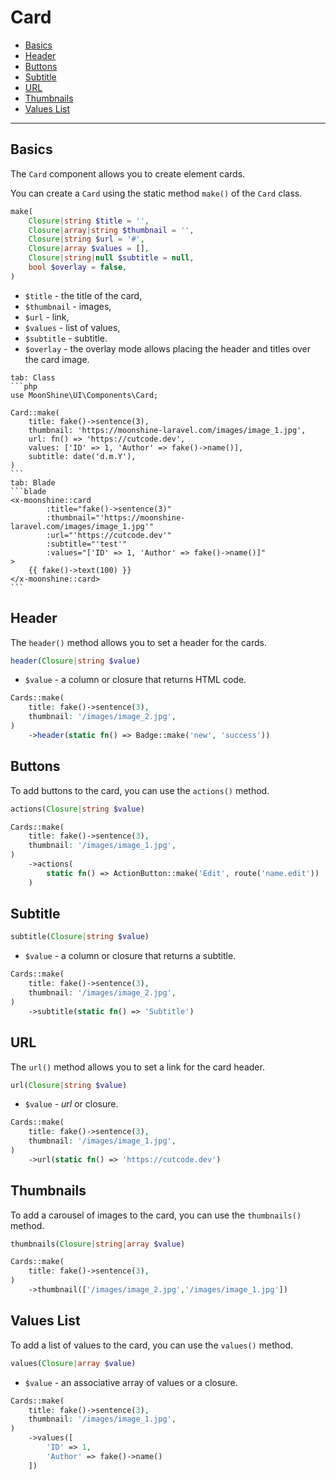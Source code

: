 # Card

- [Basics](#basics)
- [Header](#header)
- [Buttons](#actions)
- [Subtitle](#subtitle)
- [URL](#url)
- [Thumbnails](#thumbnail)
- [Values List](#values)

---

<a name="basics"></a>
## Basics

The `Card` component allows you to create element cards.

You can create a `Card` using the static method `make()` of the `Card` class.

```php
make(
    Closure|string $title = '',
    Closure|array|string $thumbnail = '',
    Closure|string $url = '#',
    Closure|array $values = [],
    Closure|string|null $subtitle = null,
    bool $overlay = false,
)
```

- `$title` - the title of the card,
- `$thumbnail` - images,
- `$url` - link,
- `$values` - list of values,
- `$subtitle` - subtitle.
- `$overlay` - the overlay mode allows placing the header and titles over the card image.

~~~tabs
tab: Class
```php
use MoonShine\UI\Components\Card;

Card::make(
    title: fake()->sentence(3),
    thumbnail: 'https://moonshine-laravel.com/images/image_1.jpg',
    url: fn() => 'https://cutcode.dev',
    values: ['ID' => 1, 'Author' => fake()->name()],
    subtitle: date('d.m.Y'),
)
```
tab: Blade
```blade
<x-moonshine::card
        :title="fake()->sentence(3)"
        :thumbnail="'https://moonshine-laravel.com/images/image_1.jpg'"
        :url="'https://cutcode.dev'"
        :subtitle="'test'"
        :values="['ID' => 1, 'Author' => fake()->name()]"
>
    {{ fake()->text(100) }}
</x-moonshine::card>
```
~~~

<a name="header"></a>
## Header

The `header()` method allows you to set a header for the cards.

```php
header(Closure|string $value)
```

- `$value` - a column or closure that returns HTML code.

```php
Cards::make(
    title: fake()->sentence(3),
    thumbnail: '/images/image_2.jpg',
)
    ->header(static fn() => Badge::make('new', 'success'))
```

<a name="actions"></a>
## Buttons

To add buttons to the card, you can use the `actions()` method.

```php
actions(Closure|string $value)
```

```php
Cards::make(
    title: fake()->sentence(3),
    thumbnail: '/images/image_1.jpg',
)
    ->actions(
        static fn() => ActionButton::make('Edit', route('name.edit'))
    )
```

<a name="subtitle"></a>
## Subtitle

```php
subtitle(Closure|string $value)
```

- `$value` - a column or closure that returns a subtitle.

```php
Cards::make(
    title: fake()->sentence(3),
    thumbnail: '/images/image_2.jpg',
)
    ->subtitle(static fn() => 'Subtitle')
```

<a name="url"></a>
## URL

The `url()` method allows you to set a link for the card header.

```php
url(Closure|string $value)
```

- `$value` - *url* or closure.

```php
Cards::make(
    title: fake()->sentence(3),
    thumbnail: '/images/image_1.jpg',
)
    ->url(static fn() => 'https://cutcode.dev')
```

<a name="thumbnail"></a>
## Thumbnails

To add a carousel of images to the card, you can use the `thumbnails()` method.

```php
thumbnails(Closure|string|array $value)
```

```php
Cards::make(
    title: fake()->sentence(3),
)
    ->thumbnail(['/images/image_2.jpg','/images/image_1.jpg'])
```

<a name="values"></a>
## Values List

To add a list of values to the card, you can use the `values()` method.

```php
values(Closure|array $value)
```

- `$value` - an associative array of values or a closure.

```php
Cards::make(
    title: fake()->sentence(3),
    thumbnail: '/images/image_1.jpg',
)
    ->values([
        'ID' => 1,
        'Author' => fake()->name()
    ])
```
